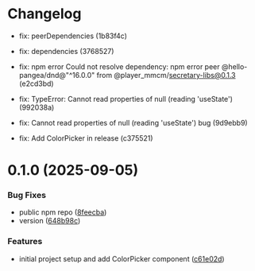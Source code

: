 # Changelog

* fix: peerDependencies (1b83f4c)

* fix: dependencies (3768527)

* fix: npm error Could not resolve dependency: npm error peer @hello-pangea/dnd@"^16.0.0" from @player_mmcm/secretary-libs@0.1.3 (e2cd3bd)

* fix: TypeError: Cannot read properties of null (reading 'useState') (992038a)

* fix: Cannot read properties of null (reading 'useState') bug (9d9ebb9)

* fix: Add ColorPicker in release (c375521)

# 0.1.0 (2025-09-05)


### Bug Fixes

* public npm repo ([8feecba](https://github.com/mmcmNew/secretary-libs/commit/8feecba85c6e33e3b06ec116b0237b8caa03f4f2))
* version ([648b98c](https://github.com/mmcmNew/secretary-libs/commit/648b98c7b78c4b1dd68d2725db52e80a760889cc))


### Features

* initial project setup and add ColorPicker component ([c61e02d](https://github.com/mmcmNew/secretary-libs/commit/c61e02d7825bdd67cd4638a8f081add71e11f99d))
